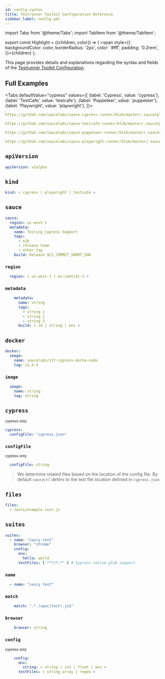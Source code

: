 ```yaml
---
id: config-syntax
title: Testrunner Toolkit Configuration Reference
sidebar_label: config.yml
---
```


import Tabs from '@theme/Tabs';
import TabItem from '@theme/TabItem';

export const Highlight = ({children, color}) => ( <span style={{
      backgroundColor: color,
      borderRadius: '2px',
      color: '#fff',
      padding: '0.2rem',
    }}>{children}</span> );

This page provides details and explanations regarding the syntax and fields of the [Testrunner Toolkit Configuration](/testrunner-toolkit/configuration).

## Full Examples

<Tabs
  defaultValue="cypress"
  values={[
    {label: 'Cypress', value: 'cypress'},
    {label: 'TestCafe', value: 'testcafe'},
    {label: 'Puppeteer', value: 'puppeteer'},
    {label: 'Playwright', value: 'playwright'},
  ]}>

<TabItem value="cypress">

```yaml reference
https://github.com/saucelabs/sauce-cypress-runner/blob/master/.saucetpl/.sauce/config.yml
```

</TabItem>
<TabItem value="testcafe">

```yaml reference
https://github.com/saucelabs/sauce-testcafe-runner/blob/master/.saucetpl/.sauce/config.yml
```

</TabItem>
<TabItem value="puppeteer">

```yaml reference
https://github.com/saucelabs/sauce-puppeteer-runner/blob/master/.saucetpl/.sauce/config.yml
```

</TabItem>
<TabItem value="playwright">

```yaml reference
https://github.com/saucelabs/sauce-playwright-runner/blob/master/.saucetpl/.sauce/config.yml
```

</TabItem>
</Tabs>

## `apiVersion`

```yaml
apiVersion: v1alpha
```

## `kind`

```yaml
kind: < cypress | playwright | testcafe >
```

## `sauce`

```yaml
sauce:
  region: us-west-1
  metadata:
    name: Testing Cypress Support
    tags:
      - e2e
      - release team
      - other tag
    build: Release $CI_COMMIT_SHORT_SHA
```

### `region`

```yaml
  region: < us-west-1 | eu-central-1 >
```

### `metadata`

```yaml
    metadata:
      name: string
      tags:
        - string 1
        - string 2
        - string 3
      build: < id | string | env >
```

## `docker`

```yaml
docker:
  image:
    name: saucelabs/stt-cypress-mocha-node
    tag: v1.X.X
```

### `image`

```yaml
  image:
    name: string
    tag: string
```

## `cypress`

<p><small><Highlight color="#25c2a0">cypress only</Highlight></small></p>

```yaml
cypress:
  configFile: "cypress.json"
```

### `configFile`

<p><small><Highlight color="#25c2a0">cypress only</Highlight></small></p>


```yaml
  configFile: string
```

> We determine related files based on the location of the config file. By default `saucectl` defers to the test file location defined in `cypress.json`

## `files`

```yaml
files:
  - tests/example.test.js
```

## `suites`

```yaml
suites:
  - name: "saucy test"
    browser: "chrome"
    config:
      env:
        hello: world
      testFiles: [ "**/*.*" ] # Cypress native glob support.
```

### `name`

```yaml
  - name: "saucy test"
```

### `match`

```yaml
    match: ".*.(spec|test).js$"
```

### `browser`

```yaml
    browser: string
```

### `config`

<p><small><Highlight color="#25c2a0">cypress only</Highlight></small></p>

```yaml
    config:
      env:
        string: < string | int | float | env >
      testFiles: < string array | regex >
```
